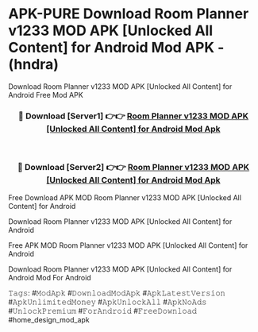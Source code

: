 # APK-PURE Download Room Planner v1233 MOD APK [Unlocked All Content] for Android Mod APK - (hndra)
Download Room Planner v1233 MOD APK [Unlocked All Content] for Android Free Mod APK

<div align="center">
<h3>🔴 Download [Server1] 👉👉 <a href="https://apk-comot.site?title=Room_Planner_v1233_MOD_APK_[Unlocked_All_Content]_for_Android">Room Planner v1233 MOD APK [Unlocked All Content] for Android Mod Apk</a></h3><br>

<h3>🔴 Download [Server2] 👉👉 <a href="https://apk-comot.site?title=Room_Planner_v1233_MOD_APK_[Unlocked_All_Content]_for_Android">Room Planner v1233 MOD APK [Unlocked All Content] for Android Mod Apk</a></h3>
</div>


Free Download APK MOD Room Planner v1233 MOD APK [Unlocked All Content] for Android

Download Room Planner v1233 MOD APK [Unlocked All Content] for Android 

Free APK MOD Room Planner v1233 MOD APK [Unlocked All Content] for Android 

Download Room Planner v1233 MOD APK [Unlocked All Content] for Android Mod For Android

𝚃𝚊𝚐𝚜: #𝙼𝚘𝚍𝙰𝚙𝚔 #𝙳𝚘𝚠𝚗𝚕𝚘𝚊𝚍𝙼𝚘𝚍𝙰𝚙𝚔 #𝙰𝚙𝚔𝙻𝚊𝚝𝚎𝚜𝚝𝚅𝚎𝚛𝚜𝚒𝚘𝚗 #𝙰𝚙𝚔𝚄𝚗𝚕𝚒𝚖𝚒𝚝𝚎𝚍𝙼𝚘𝚗𝚎𝚢 #𝙰𝚙𝚔𝚄𝚗𝚕𝚘𝚌𝚔𝙰𝚕𝚕 #𝙰𝚙𝚔𝙽𝚘𝙰𝚍𝚜 #𝚄𝚗𝚕𝚘𝚌𝚔𝙿𝚛𝚎𝚖𝚒𝚞𝚖 #𝙵𝚘𝚛𝙰𝚗𝚍𝚛𝚘𝚒𝚍 #𝙵𝚛𝚎𝚎𝙳𝚘𝚠𝚗𝚕𝚘𝚊𝚍 #home_design_mod_apk